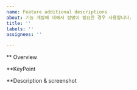 ```yaml
---
name: Feature additional descriptions
about: 기능 개발에 대해서 설명이 필요한 경우 사용합니다.
title: ''
labels: ''
assignees: ''

---
```


** Overview

**KeyPoint

**Description & screenshot
